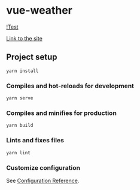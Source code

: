 # vue-weather

[!Test](https://media.giphy.com/media/ZeX6U5oewZrvHvtdrR/giphy.gif)



[Link to the site](https://fervent-curie-f4fbc1.netlify.app/)

## Project setup
```
yarn install
```

### Compiles and hot-reloads for development
```
yarn serve
```

### Compiles and minifies for production
```
yarn build
```

### Lints and fixes files
```
yarn lint
```

### Customize configuration
See [Configuration Reference](https://cli.vuejs.org/config/).
